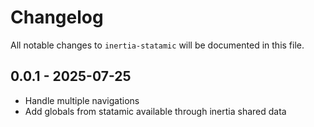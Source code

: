 # Changelog

All notable changes to `inertia-statamic` will be documented in this file.

## 0.0.1 - 2025-07-25

- Handle multiple navigations
- Add globals from statamic available through inertia shared data
